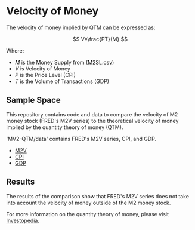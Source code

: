 # Velocity of Money
The velocity of money implied by QTM can be expressed as:

$$ V=\frac{PT}{M} $$

Where: 

* $M$ is the Money Supply from (M2SL.csv)
* $V$ is Velocity of Money
* $P$ is the Price Level (CPI) 
* $T$ is the Volume of Transactions (GDP)

## Sample Space
This repository contains code and data to compare the velocity of M2 money stock (FRED's M2V series) to the theoretical velocity of money implied by the quantity theory of money (QTM).

'MV2-QTM/data' contains FRED's M2V series, CPI, and GDP.

* [M2V](https://fred.stlouisfed.org/series/M2V)
* [CPI](https://fred.stlouisfed.org/series/CPIAUCSL)
* [GDP](https://fred.stlouisfed.org/series/GDP)

## Results
The results of the comparison show that FRED's M2V series does not take into account the velocity of money outside of the M2 money stock.

For more information on the quantity theory of money, please visit [Investopedia](https://www.investopedia.com/insights/what-is-the-quantity-theory-of-money/).
